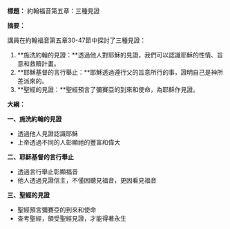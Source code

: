 **標題：** 約翰福音第五章：三種見證

**摘要：**

講員在約翰福音第五章30-47節中探討了三種見證：

1. **施洗約翰的見證：**透過他人對耶穌的見證，我們可以認識耶穌的性情、旨意和救贖計畫。
2. **耶穌基督的言行舉止：**耶穌透過遵行父的旨意所行的事，證明自己是神所差派來的。
3. **聖經的見證：**聖經預言了彌賽亞的到來和使命，為耶穌作見證。

**大綱：**

**一、施洗約翰的見證**
* 透過他人見證認識耶穌
* 上帝透過不同的人彰顯祂的豐富和偉大

**二、耶穌基督的言行舉止**
* 透過言行舉止彰顯福音
* 他人透過見證信主，不僅因聽見福音，更因看見福音

**三、聖經的見證**
* 聖經預言彌賽亞的到來和使命
* 查考聖經，領受聖經見證，才能得著永生